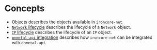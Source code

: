 # Concepts

* [Objects](objects.md) describes the objects available in
  `ironcore-net`.
* [`Network` lifecycle](network-lifecycle.md) describes the lifecycle
  of a `Network` object.
* [`IP` lifecycle](ip-lifecycle.md) describes the lifecycle
  of an `IP` object.
* [`onmetal-api` integration](onmetal-api-integration.md) describes how
  `ironcore-net` can be integrated with `onmetal-api`.
